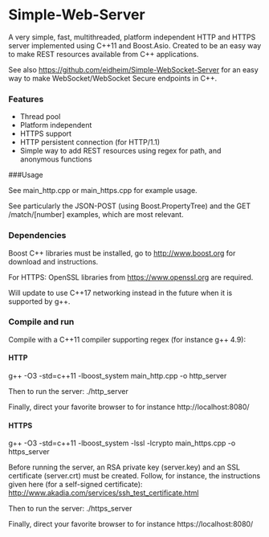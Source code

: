 Simple-Web-Server
=================

A very simple, fast, multithreaded, platform independent HTTP and HTTPS server implemented using C++11 and Boost.Asio. Created to be an easy way to make REST resources available from C++ applications. 

See also https://github.com/eidheim/Simple-WebSocket-Server for an easy way to make WebSocket/WebSocket Secure endpoints in C++. 

### Features

* Thread pool
* Platform independent
* HTTPS support
* HTTP persistent connection (for HTTP/1.1)
* Simple way to add REST resources using regex for path, and anonymous functions

###Usage

See main_http.cpp or main_https.cpp for example usage. 

See particularly the JSON-POST (using Boost.PropertyTree) and the GET /match/[number] examples, which are most relevant.

### Dependencies

Boost C++ libraries must be installed, go to http://www.boost.org for download and instructions. 

For HTTPS: OpenSSL libraries from https://www.openssl.org are required. 

Will update to use C++17 networking instead in the future when it is supported by g++. 

### Compile and run

Compile with a C++11 compiler supporting regex (for instance g++ 4.9):

#### HTTP

g++ -O3 -std=c++11 -lboost_system main_http.cpp -o http_server

Then to run the server: ./http_server

Finally, direct your favorite browser to for instance http://localhost:8080/

#### HTTPS

g++ -O3 -std=c++11 -lboost_system -lssl -lcrypto main_https.cpp -o https_server

Before running the server, an RSA private key (server.key) and an SSL certificate (server.crt) must be created. Follow, for instance, the instructions given here (for a self-signed certificate): http://www.akadia.com/services/ssh_test_certificate.html

Then to run the server: ./https_server

Finally, direct your favorite browser to for instance https://localhost:8080/

